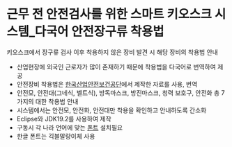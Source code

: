 # 근무 전 안전검사를 위한 스마트 키오스크 시스템_다국어 안전장구류 착용법
키오스크에서 장구류 검사 이후 착용하지 않은 장비 발견 시 해당 장비의 착용법 안내
- 산업현장에 외국인 근로자가 많이 존재하기 때문에 착용법을 다국어로 번역하여 제공
- 안전장비 착용법은 [한국산업안전보건공단](https://kosha.or.kr/kosha/data/mediaBankMain.do)에서 제작한 자료를 사용, 번역
- 안전모, 안전대(그네식, 벨트식), 방독마스크, 방진마스크, 청력 보호구, 안전화 총 7가지의 대한 착용법 안내
- 시스템에서는 안전모, 안전화, 안전대만 착용을 확인하고 안내하도록 간소화
- Eclipse와 JDK19.2를 사용하여 제작
- 구동시 각 나라 언어에 맞는 [폰트](/Font) 설치필요
- 한글 폰트는 긱블말랑이체 사용
